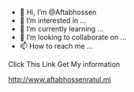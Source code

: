 - 👋 Hi, I’m @Aftabhossen
- 👀 I’m interested in ...
- 🌱 I’m currently learning ...
- 💞️ I’m looking to collaborate on ...
- 📫 How to reach me ...

Click This Link Get My information

http://www.aftabhossenratul.ml
